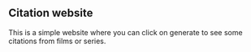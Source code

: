 ## Citation website
This is a simple website where you can click on generate to see some citations from films or series.
